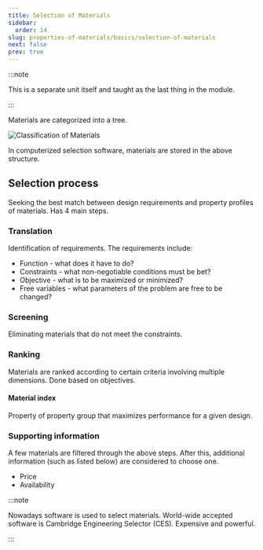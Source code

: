 ```yaml
---
title: Selection of Materials
sidebar:
  order: 14
slug: properties-of-materials/basics/selection-of-materials
next: false
prev: true
---
```


:::note

This is a separate unit itself and taught as the last thing in the module.

:::

Materials are categorized into a tree.

![Classification of Materials](/props/materials-classification.jpg)

In computerized selection software, materials are stored in the above structure.

## Selection process

Seeking the best match between design requirements and property profiles of
materials. Has 4 main steps.

### Translation

Identification of requirements. The requirements include:

- Function - what does it have to do?
- Constraints - what non-negotiable conditions must be bet?
- Objective - what is to be maximized or minimized?
- Free variables - what parameters of the problem are free to be changed?

### Screening

Eliminating materials that do not meet the constraints.

### Ranking

Materials are ranked according to certain criteria involving multiple
dimensions. Done based on objectives.

#### Material index

Property of property group that maximizes performance for a given design.

### Supporting information

A few materials are filtered through the above steps. After this, additional
information (such as listed below) are considered to choose one.

- Price
- Availability

:::note

Nowadays software is used to select materials. World-wide accepted software is
Cambridge Engineering Selector (CES). Expensive and powerful.

:::
